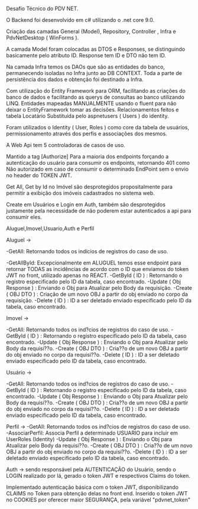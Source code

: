 Desafio Técnico do PDV NET.

O Backend foi desenvolvido em c# utilizando o .net core 9.0.

Criação das camadas General (Model), Repository, Controller , Infra e PdvNetDesktop ( WinForms ).

A camada Model foram colocadas as DTOS e Responses, se distinguindo basicamente pelo atributo ID.
Response tem ID e DTO não tem ID.

Na camada Infra temos os DAOs que são as entidades do banco, permanecendo isoladas no Infra junto ao DB CONTEXT. Toda a parte de persistência dos dados e obtenção foi destinado a Infra.

Com utilização do Entity Framework para ORM, facilitando as criações do banco de dados e facilitando as querys de consultas ao banco utilizando LINQ. Entidades mapeadas MANUALMENTE usando o fluent para não deixar o EntityFramework tomar as decisões. Relacionamentos feitos e tabela Locatário Substituída pelo aspnetusers ( Users ) do identity.

Foram utilizados o Identity ( User, Roles ) como core da tabela de usuários, permissionamento através dos perfis e associações dos mesmos.

A Web Api tem 5 controladoras de casos de uso.

Mantido a tag \[Authorize] Para a maioria dos endpoints forçando a autenticação do usuário para consumir os endpoints, retornando 401 como Não autorizado em caso de consumir o determinado EndPoint sem o envio no header do TOKEN JWT.

Get All, Get by Id no Imóvel são desprotegidos propositalmente para permitir a exibição dos imóveis cadastrados no sistema web.

Create em Usuários e Login em Auth, também são desprotegidos justamente pela necessidade de não poderem estar autenticados a api para consumir eles.

Aluguel,Imovel,Usuario,Auth e Perfil

Aluguel -> 

-GetAll: Retornando todos os indícios de registros do caso de uso.

-GetAllById: Excepcionalmente em ALUGUEL temos esse endpoint para retornar TODAS as incidências de acordo com o ID que enviamos do token JWT no front, utilizado apenas no REACT.
-GetById ( ID ) : Retornando o registro especificado pelo ID da tabela, caso encontrado.
-Update ( Obj Response ) : Enviando o Obj para Atualizar pelo Body da requisição.
-Create ( OBJ DTO ) : Criação de um novo OBJ a partir do obj enviado no corpo da requisição.
-Delete ( ID ) : ID a ser deletado enviado especificado pelo ID da tabela, caso encontrado.

Imovel ->



-GetAll: Retornando todos os ind?cios de registros do caso de uso.
-GetById ( ID ) : Retornando o registro especificado pelo ID da tabela, caso encontrado.
-Update ( Obj Response ) : Enviando o Obj para Atualizar pelo Body da requisi??o.
-Create ( OBJ DTO ) : Cria??o de um novo OBJ a partir do obj enviado no corpo da requisi??o.
-Delete ( ID ) : ID a ser deletado enviado especificado pelo ID da tabela, caso encontrado.

Usuário ->

-GetAll: Retornando todos os ind?cios de registros do caso de uso.
-GetById ( ID ) : Retornando o registro especificado pelo ID da tabela, caso encontrado.
-Update ( Obj Response ) : Enviando o Obj para Atualizar pelo Body da requisi??o.
-Create ( OBJ DTO ) : Cria??o de um novo OBJ a partir do obj enviado no corpo da requisi??o.
-Delete ( ID ) : ID a ser deletado enviado especificado pelo ID da tabela, caso encontrado.

Perfil ->
-GetAll: Retornando todos os ind?cios de registros do caso de uso.
-AssociarPerfil: Associa Perfil a determinado USUARIO para incluir em UserRoles (Identity)
-Update ( Obj Response ) : Enviando o Obj para Atualizar pelo Body da requisi??o.
-Create ( OBJ DTO ) : Cria??o de um novo OBJ a partir do obj enviado no corpo da requisi??o.
-Delete ( ID ) : ID a ser deletado enviado especificado pelo ID da tabela, caso encontrado.

Auth -> sendo responsável pela AUTENTICAÇÃO do Usuário, sendo o LOGIN realizado por lá, gerado o token JWT e respectivos Claims do token.


Implementado autenticação básica com o token JWT, disponibilizando CLAIMS no Token para obtenção delas no front end. Inserido o token JWT no COOKIES por oferecer maior SEGURANÇA, pela variável "pdvnet\_token"





